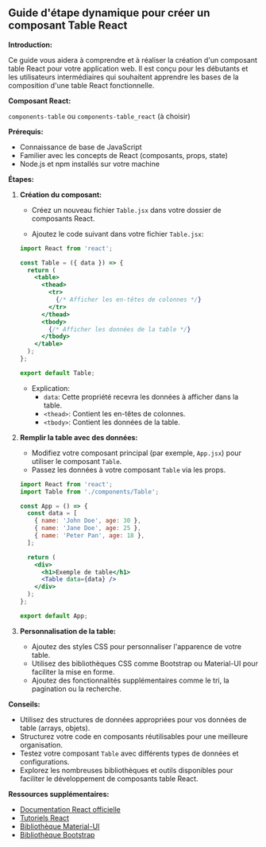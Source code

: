 ##  Guide d'étape dynamique pour créer un composant Table React

**Introduction:**

Ce guide vous aidera à comprendre et à réaliser la création d'un composant table React pour votre application web. Il est conçu pour les débutants et les utilisateurs intermédiaires qui souhaitent apprendre les bases de la composition d'une table React fonctionnelle.

**Composant React:**

`components-table` ou `components-table_react` (à choisir)

**Prérequis:**

* Connaissance de base de JavaScript
* Familier avec les concepts de React (composants, props, state)
* Node.js et npm installés sur votre machine

**Étapes:**

1. **Création du composant:**
   * Créez un nouveau fichier `Table.jsx` dans votre dossier de composants React.

   *  Ajoutez le code suivant dans votre fichier `Table.jsx`:

     ```jsx
     import React from 'react';

     const Table = ({ data }) => {
       return (
         <table>
           <thead>
             <tr>
               {/* Afficher les en-têtes de colonnes */}
             </tr>
           </thead>
           <tbody>
             {/* Afficher les données de la table */}
           </tbody>
         </table>
       );
     };

     export default Table;
     ```

   *  Explication:
      *  `data`: Cette propriété recevra les données à afficher dans la table.
      *  `<thead>`: Contient les en-têtes de colonnes.
      *  `<tbody>`: Contient les données de la table.

2. **Remplir la table avec des données:**
   *  Modifiez votre composant principal (par exemple, `App.jsx`) pour utiliser le composant `Table`.
   *  Passez les données à votre composant `Table` via les props.
     ```jsx
     import React from 'react';
     import Table from './components/Table';

     const App = () => {
       const data = [
         { name: 'John Doe', age: 30 },
         { name: 'Jane Doe', age: 25 },
         { name: 'Peter Pan', age: 18 },
       ];

       return (
         <div>
           <h1>Exemple de table</h1>
           <Table data={data} />
         </div>
       );
     };

     export default App;
     ```

3. **Personnalisation de la table:**
   *  Ajoutez des styles CSS pour personnaliser l'apparence de votre table.
   *  Utilisez des bibliothèques CSS comme Bootstrap ou Material-UI pour faciliter la mise en forme.
   *  Ajoutez des fonctionnalités supplémentaires comme le tri, la pagination ou la recherche.

**Conseils:**

* Utilisez des structures de données appropriées pour vos données de table (arrays, objets).
*  Structurez votre code en composants réutilisables pour une meilleure organisation.
*  Testez votre composant `Table` avec différents types de données et configurations.
*  Explorez les nombreuses bibliothèques et outils disponibles pour faciliter le développement de composants table React.

**Ressources supplémentaires:**

* [Documentation React officielle](https://reactjs.org/)
* [Tutoriels React](https://www.freecodecamp.org/news/react-tutorial-for-beginners/)
* [Bibliothèque Material-UI](https://mui.com/)
* [Bibliothèque Bootstrap](https://getbootstrap.com/)



